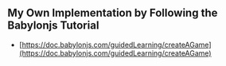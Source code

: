 ## My Own Implementation by Following the Babylonjs Tutorial

- [https://doc.babylonjs.com/guidedLearning/createAGame](https://doc.babylonjs.com/guidedLearning/createAGame)
